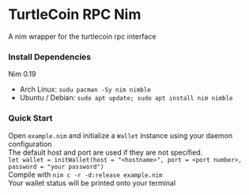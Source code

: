 # TurtleCoin RPC Nim

A nim wrapper for the turtlecoin rpc interface


### Install Dependencies
Nim 0.19
* Arch Linux: `sudu pacman -Sy nim nimble`
* Ubuntu / Debian: `sudo apt update; sudo apt install nim nimble`

### Quick Start
Open `example.nim` and initialize a `Wallet` instance using your daemon configuration  
The default host and port are used if they are not specified.  
`let wallet = initWallet(host = "<hostname>", port = <port number>, password = "your password")`  
Compile with `nim c -r -d:release example.nim`  
Your wallet status will be printed onto your terminal  

